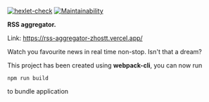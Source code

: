 [![hexlet-check](https://github.com/Zhostt/frontend-project-11/actions/workflows/hexlet-check.yml/badge.svg)](https://github.com/Zhostt/frontend-project-11/actions/workflows/hexlet-check.yml)
[![Maintainability](https://api.codeclimate.com/v1/badges/413e05a9fb4781e73ac7/maintainability)](https://codeclimate.com/github/Zhostt/frontend-project-11/maintainability)

**RSS aggregator.**

Link: https://rss-aggregator-zhostt.vercel.app/

Watch you favourite news in real time non-stop. Isn't that a dream?


This project has been created using **webpack-cli**, you can now run

```
npm run build
```

to bundle application


